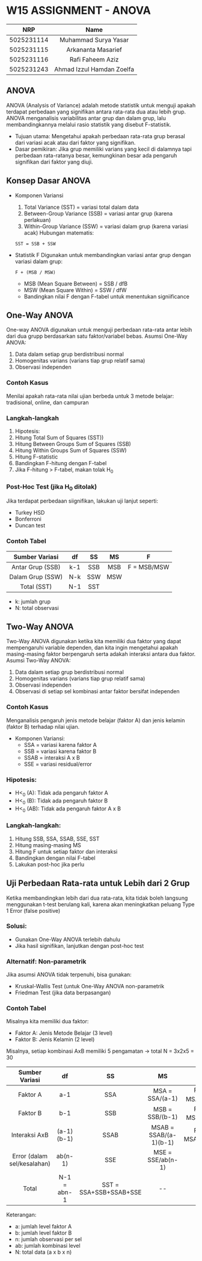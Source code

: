 # W15 ASSIGNMENT - ANOVA
</div>

|    NRP     |      Name      |
| :--------: | :------------: |
| 5025231114 | Muhammad Surya Yasar |
| 5025231115 | Arkananta Masarief |
| 5025231116 | Rafi Faheem Aziz |
| 5025231243 | Ahmad Izzul Hamdan Zoelfa |

</div>

## ANOVA

ANOVA (Analysis of Variance) adalah metode statistik untuk menguji apakah terdapat perbedaan yang signifikan antara rata-rata dua atau lebih grup. ANOVA menganalisis variabilitas antar grup dan dalam grup, lalu membandingkannya melalui rasio statistik yang disebut F-statistik.
- Tujuan utama: Mengetahui apakah perbedaan rata-rata grup berasal dari variasi acak atau dari faktor yang signifikan.
- Dasar pemikiran: Jika grup memiliki varians yang kecil di dalamnya tapi perbedaan rata-ratanya besar, kemungkinan besar ada pengaruh signifikan dari faktor yang diuji.

## Konsep Dasar ANOVA
- Komponen Variansi
  1. Total Variance (SST) = variasi total dalam data
  2. Between-Group Variance (SSB) = variasi antar grup (karena perlakuan)
  3. Within-Group Variance (SSW) = variasi dalam grup (karena variasi acak)
  Hubungan matematis:
  ```
  SST = SSB + SSW
  ```
- Statistik F
  Digunakan untuk membandingkan variasi antar grup dengan variasi dalam grup:
  
  ```
  F + (MSB / MSW)
  ```
  - MSB (Mean Square Between) = SSB / dfB
  - MSW (Mean Square Within) = SSW / dfW
  - Bandingkan nilai F dengan F-tabel untuk menentukan signiificance

## One-Way ANOVA
One-way ANOVA digunakan untuk menguji perbedaan rata-rata antar lebih dari dua grupp berdasarkan satu faktor/variabel bebas.
Asumsi One-Way ANOVA:
1. Data dalam setiap grup berdistribusi normal
2. Homogenitas varians (varians tiap grup relatif sama)
3. Observasi independen

### Contoh Kasus
  Menilai apakah rata-rata nilai ujian berbeda untuk 3 metode belajar: tradisional, online, dan campuran
### Langkah-langkah
  1. Hipotesis:
  2. Hitung Total Sum of Squares (SST))
  3. Hitung Between Groups Sum of Squares (SSB)
  4. Hitung Within Groups Sum of Squares (SSW)
  5. Hitung F-statistic
  6. Bandingkan F-hitung dengan F-tabel
  7. Jika F-hitung > F-tabel, makan tolak H<sub>0</sub>
### Post-Hoc Test (jika H<sub>0</sub> ditolak)
Jika terdapat perbedaan siignifikan, lakukan uji lanjut seperti:
- Turkey HSD
- Bonferroni
- Duncan test

### Contoh Tabel

| Sumber Variasi | df | SS | MS | F |
| :---: | :--: | :--: | :--: | :--: | 
| Antar Grup (SSB) | k-1 | SSB | MSB | F = MSB/MSW |
| Dalam Grup (SSW) | N-k | SSW | MSW |  |
| Total (SST) | N-1 | SST |  |  |

- k: jumlah grup
- N: total observasi

## Two-Way ANOVA
Two-Way ANOVA digunakan ketika kita memiliki dua faktor yang dapat mempengaruhi variable dependen, dan kita ingin mengetahui apakah masing-masing faktor berpengaruh serta adakah interaksi antara dua faktor.
Asumsi Two-Way ANOVA:
1. Data dalam setiap grup berdistribusi normal
2. Homogenitas varians (varians tiap grup relatif sama)
3. Observasi independen
4. Observasi di setiap sel kombinasi antar faktor bersifat independen

### Contoh Kasus
Menganalisis pengaruh jenis metode belajar (faktor A) dan jenis kelamin (faktor B) terhadap nilai ujian.
- Komponen Variansi:
  - SSA = variasi karena faktor A
  - SSB = variasi karena faktor B
  - SSAB = interaksi A x B
  - SSE = variasi residual/error

### Hipotesis:
- H<<sub>0</sub> (A): Tidak ada pengaruh faktor A
- H<<sub>0</sub> (B): Tidak ada pengaruh faktor B
- H<<sub>0</sub> (AB): Tidak ada pengaruh faktor A x B

### Langkah-langkah:
1. Hitung SSB, SSA, SSAB, SSE, SST
2. Hitung masing-masing MS
3. Hitung F untuk setiap faktor dan interaksi
4. Bandingkan dengan nilai F-tabel
5. Lakukan post-hoc jika perlu

## Uji Perbedaan Rata-rata untuk Lebih dari 2 Grup
Ketika membandingkan lebih dari dua rata-rata, kita tidak boleh langsung menggunakan t-test berulang kali, karena akan meningkatkan peluang Type 1 Error (false positive)
### Solusi:
- Gunakan One-Way ANOVA terlebih dahulu
- Jika hasil signifikan, lanjutkan dengan post-hoc test
### Alternatif: Non-parametrik
Jika asumsi ANOVA tidak terpenuhi, bisa gunakan:
- Kruskal-Wallis Test (untuk One-Way ANOVA non-parametrik
- Friedman Test (jika data berpasangan)

### Contoh Tabel
Misalnya kita memiliki dua faktor:
- Faktor A: Jenis Metode Belajar (3 level)
- Faktor B: Jenis Kelamin (2 level)

Misalnya, setiap kombinasi AxB memiliki 5 pengamatan -> total N = 3x2x5 = 30

| Sumber Variasi | df | SS | MS | F |
| :--: | :--: | :--: | :--: | :--: |
| Faktor A | a-1 | SSA | MSA = SSA/(a-1) | F<sub>1</sub> = MSA/MSE |
| Faktor B | b-1 | SSB | MSB = SSB/(b-1) | F<sub>2</sub> = MSb/MSE |
| Interaksi AxB | (a-1)(b-1) | SSAB | MSAB = SSAB/(a-1)(b-1) | F<sub>3</sub> = MSAB/MSE |
| Error (dalam sel/kesalahan) | ab(n-1) | SSE | MSE = SSE/ab(n-1) | -- |
| Total | N-1 = abn-1 | SST = SSA+SSB+SSAB+SSE | -- | -- |

Keterangan:
- a: jumlah level faktor A
- b: jumlah level faktor B
- n: jumlah observasi per sel
- ab: jumlah kombinasi level
- N: total data (a x b x n)
